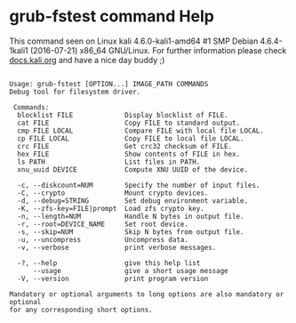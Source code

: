 # grub-fstest command Help
 
 This command seen on Linux kali 4.6.0-kali1-amd64 #1 SMP Debian 4.6.4-1kali1 (2016-07-21) x86_64 GNU/Linux. For further information please check [docs.kali.org](docs.kali.org) and have a nice day buddy ;) 

~~~

Usage: grub-fstest [OPTION...] IMAGE_PATH COMMANDS
Debug tool for filesystem driver.

 Commands:
  blocklist FILE             Display blocklist of FILE.
  cat FILE                   Copy FILE to standard output.
  cmp FILE LOCAL             Compare FILE with local file LOCAL.
  cp FILE LOCAL              Copy FILE to local file LOCAL.
  crc FILE                   Get crc32 checksum of FILE.
  hex FILE                   Show contents of FILE in hex.
  ls PATH                    List files in PATH.
  xnu_uuid DEVICE            Compute XNU UUID of the device.

  -c, --diskcount=NUM        Specify the number of input files.
  -C, --crypto               Mount crypto devices.
  -d, --debug=STRING         Set debug environment variable.
  -K, --zfs-key=FILE|prompt  Load zfs crypto key.
  -n, --length=NUM           Handle N bytes in output file.
  -r, --root=DEVICE_NAME     Set root device.
  -s, --skip=NUM             Skip N bytes from output file.
  -u, --uncompress           Uncompress data.
  -v, --verbose              print verbose messages.

  -?, --help                 give this help list
      --usage                give a short usage message
  -V, --version              print program version

Mandatory or optional arguments to long options are also mandatory or optional
for any corresponding short options.

~~~
